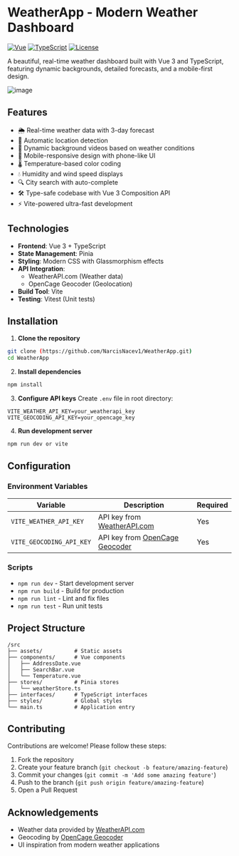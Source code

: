 # WeatherApp - Modern Weather Dashboard

[![Vue](https://img.shields.io/badge/Vue-3.3-4FC08D.svg?logo=vuedotjs)](https://vuejs.org/)
[![TypeScript](https://img.shields.io/badge/TypeScript-5.0-3178C6.svg?logo=typescript)](https://www.typescriptlang.org/)
[![License](https://img.shields.io/badge/License-MIT-blue.svg)](LICENSE)

A beautiful, real-time weather dashboard built with Vue 3 and TypeScript, featuring dynamic backgrounds, detailed forecasts, and a mobile-first design.

![image](https://github.com/user-attachments/assets/d7ba5d6e-2e23-4f0d-92e3-f07b8f91f90d)

## Features

- 🌦️ Real-time weather data with 3-day forecast
- 📍 Automatic location detection
- 🎨 Dynamic background videos based on weather conditions
- 📱 Mobile-responsive design with phone-like UI
- 🌡️ Temperature-based color coding
- 💧 Humidity and wind speed displays
- 🔍 City search with auto-complete
- 🛠️ Type-safe codebase with Vue 3 Composition API
- ⚡ Vite-powered ultra-fast development

## Technologies

- **Frontend**: Vue 3 + TypeScript
- **State Management**: Pinia
- **Styling**: Modern CSS with Glassmorphism effects
- **API Integration**:
  - WeatherAPI.com (Weather data)
  - OpenCage Geocoder (Geolocation)
- **Build Tool**: Vite
- **Testing**: Vitest (Unit tests)

## Installation

1. **Clone the repository**
```bash
git clone (https://github.com/NarcisNacev1/WeatherApp.git)
cd WeatherApp
```

2. **Install dependencies**
```bash
npm install
```

3. **Configure API keys**
Create `.env` file in root directory:
```env
VITE_WEATHER_API_KEY=your_weatherapi_key
VITE_GEOCODING_API_KEY=your_opencage_key
```

4. **Run development server**
```bash
npm run dev or vite
```

## Configuration

### Environment Variables
| Variable | Description | Required |
|----------|-------------|----------|
| `VITE_WEATHER_API_KEY` | API key from [WeatherAPI.com](https://www.weatherapi.com/) | Yes |
| `VITE_GEOCODING_API_KEY` | API key from [OpenCage Geocoder](https://opencagedata.com/) | Yes |

### Scripts
- `npm run dev` - Start development server
- `npm run build` - Build for production
- `npm run lint` - Lint and fix files
- `npm run test` - Run unit tests

## Project Structure
```
/src
├── assets/          # Static assets
├── components/      # Vue components
│   ├── AddressDate.vue
│   ├── SearchBar.vue
│   └── Temperature.vue
├── stores/          # Pinia stores
│   └── weatherStore.ts
├── interfaces/      # TypeScript interfaces
├── styles/          # Global styles
└── main.ts          # Application entry
```

## Contributing

Contributions are welcome! Please follow these steps:
1. Fork the repository
2. Create your feature branch (`git checkout -b feature/amazing-feature`)
3. Commit your changes (`git commit -m 'Add some amazing feature'`)
4. Push to the branch (`git push origin feature/amazing-feature`)
5. Open a Pull Request

## Acknowledgements

- Weather data provided by [WeatherAPI.com](https://www.weatherapi.com/)
- Geocoding by [OpenCage Geocoder](https://opencagedata.com/)
- UI inspiration from modern weather applications
